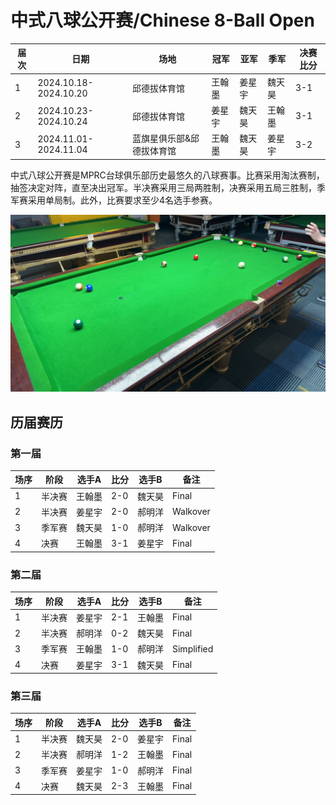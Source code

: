 # 中式八球公开赛/Chinese 8-Ball Open

| 届次 | 日期                   | 场地        | 冠军   | 亚军   | 季军   | 决赛比分 |
| ---- | --------------------- | ----------- | ------ | ------ | ------ | ------- |
| 1    | 2024.10.18-2024.10.20 | 邱德拔体育馆 | 王翰墨 | 姜星宇 | 魏天昊 | 3-1      |
| 2    | 2024.10.23-2024.10.24 | 邱德拔体育馆 | 姜星宇 | 魏天昊 | 王翰墨 | 3-1      |
| 3    | 2024.11.01-2024.11.04 | 蓝旗星俱乐部&邱德拔体育馆 | 王翰墨 | 魏天昊 | 姜星宇 | 3-2      |

中式八球公开赛是MPRC台球俱乐部历史最悠久的八球赛事。比赛采用淘汰赛制，抽签决定对阵，直至决出冠军。半决赛采用三局两胜制，决赛采用五局三胜制，季军赛采用单局制。此外，比赛要求至少4名选手参赛。

![](./img/chinese_8-ball_open.jpg)

## 历届赛历

### 第一届

| 场序 | 阶段   | 选手A  | 比分 | 选手B  | 备注 |
| ---- | ------ | ----- | ---- | ----- | ---- |
| 1    | 半决赛 | 王翰墨 | 2-0  | 魏天昊 | Final |
| 2    | 半决赛 | 姜星宇 | 2-0  | 郝明洋 | Walkover |
| 3    | 季军赛 | 魏天昊 | 1-0  | 郝明洋 | Walkover  |
| 4    | 决赛   | 王翰墨 | 3-1  | 姜星宇 | Final |

### 第二届

| 场序 | 阶段   | 选手A  | 比分 | 选手B  | 备注  |
| ---- | ----- | ------ | ---- | ----- | ----- |
| 1    | 半决赛 | 姜星宇 | 2-1  | 王翰墨 | Final |
| 2    | 半决赛 | 郝明洋 | 0-2  | 魏天昊 | Final |
| 3    | 季军赛 | 王翰墨 | 1-0  | 郝明洋 | Simplified |
| 4    | 决赛   | 姜星宇 | 3-1 | 魏天昊 | Final |

### 第三届

| 场序 | 阶段   | 选手A  | 比分 | 选手B  | 备注  |
| ---- | ----- | ------ | ---- | ----- | ----- |
| 1    | 半决赛 | 魏天昊 | 2-0  | 姜星宇 | Final |
| 2    | 半决赛 | 郝明洋 | 1-2  | 王翰墨 | Final |
| 3    | 季军赛 | 姜星宇 | 1-0  | 郝明洋 | Final |
| 4    | 决赛   | 魏天昊 | 2-3 | 王翰墨  | Final |

